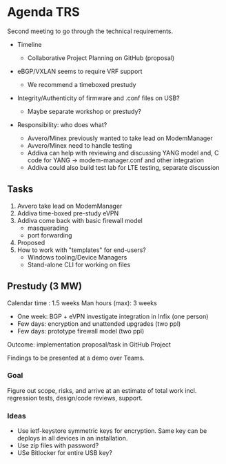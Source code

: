 Agenda TRS
==========

Second meeting to go through the technical requirements.

- Timeline
  - Collaborative Project Planning on GitHub (proposal)

- eBGP/VXLAN seems to require VRF support
  - We recommend a timeboxed prestudy

- Integrity/Authenticity of firmware and .conf files on USB?
  - Maybe separate workshop or prestudy?

- Responsibility: who does what?
  - Avvero/Minex previously wanted to take lead on ModemManager
  - Avvero/Minex need to handle testing
  - Addiva can help with reviewing and discussing YANG model and,
    C code for YANG -> modem-manager.conf and other integration
  - Addiva could also build test lab for LTE testing, separate discussion


Tasks
-----

 1. Avvero take lead on ModemManager
 2. Addiva time-boxed pre-study eVPN
 3. Addiva come back with basic firewall model
    - masquerading
    - port forwarding
 4. Proposed 
 5. How to work with "templates" for end-users?
    - Windows tooling/Device Managers
	- Stand-alone CLI for working on files



Prestudy (3 MW)
---------------

Calendar time  : 1.5 weeks
Man hours (max): 3   weeks

 - One week: BGP + eVPN investigate integration in Infix (one person)
 - Few days: encryption and unattended upgrades (two ppl)
 - Few days: prototype firewall model (two ppl)

Outcome: implementation proposal/task in GitHub Project

Findings to be presented at a demo over Teams.

### Goal

Figure out scope, risks, and arrive at an estimate of total work
incl. regression tests, design/code reviews, support.

### Ideas

 - Use ietf-keystore symmetric keys for encryption. Same key can be
   deploys in all devices in an installation.
 - Use zip files with password?
 - USe Bitlocker for entire USB key?


